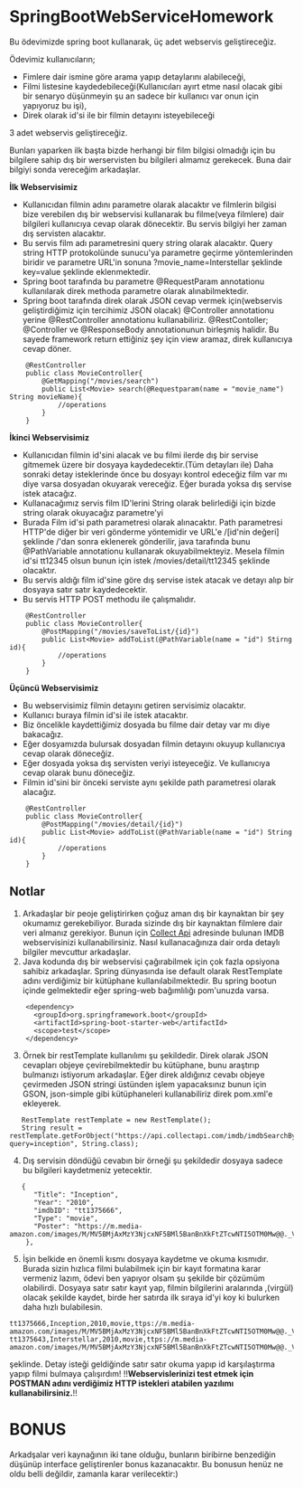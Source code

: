 # SpringBootWebServiceHomework
Bu ödevimizde spring boot kullanarak, üç adet webservis geliştireceğiz. 

Ödevimiz kullanıcıların;
* Fimlere dair ismine göre arama yapıp detaylarını alabileceği, 
* Filmi listesine kaydedebileceği(Kullanıcıları ayırt etme nasıl olacak gibi bir senaryo düşünmeyin şu an sadece bir kullanıcı var onun için yapıyoruz bu işi),
* Direk olarak id'si ile bir filmin detayını isteyebileceği

3 adet webservis geliştireceğiz.

Bunları yaparken ilk başta bizde herhangi bir film bilgisi olmadığı için bu bilgilere sahip dış bir werservisten bu bilgileri almamız gerekecek. Buna dair bilgiyi sonda vereceğim arkadaşlar. 

**İlk Webservisimiz**

* Kullanıcıdan filmin adını parametre olarak alacaktır ve filmlerin bilgisi bize verebilen dış bir webservisi kullanarak bu filme(veya filmlere) dair bilgileri kullanıcıya cevap olarak dönecektir. Bu servis bilgiyi her zaman dış servisten alacaktır.
* Bu servis film adı parametresini query string olarak alacaktır. Query string HTTP protokolünde sunucu'ya parametre geçirme yöntemlerinden biridir ve parametre URL'in sonuna ?movie_name=Interstellar şeklinde key=value şeklinde eklenmektedir.
* Spring boot tarafında bu parametre @RequestParam annotationu kullanılarak direk methoda parametre olarak alınabilmektedir.
* Spring boot tarafında direk olarak JSON cevap vermek için(webservis geliştirdiğimiz için tercihimiz JSON olacak) @Controller annotationu yerine @RestController annotationu kullanabiliriz. @RestContoller; @Controller ve @ResponseBody annotationunun birleşmiş halidir. Bu sayede framework return ettiğiniz şey için view aramaz, direk kullanıcıya cevap döner.
```
    @RestController
    public class MovieController{
        @GetMapping("/movies/search")
        public List<Movie> search(@Requestparam(name = "movie_name") String movieName){
            //operations
        }
    }
```    

**İkinci Webservisimiz**
* Kullanıcıdan filmin id'sini alacak ve bu filmi ilerde dış bir servise gitmemek üzere bir dosyaya kaydedecektir.(Tüm detayları ile) Daha sonraki detay isteklerinde önce bu dosyayı kontrol edeceğiz film var mı diye varsa dosyadan okuyarak vereceğiz. Eğer burada yoksa dış servise istek atacağız.
* Kullanacağımız servis film ID'lerini String olarak belirlediği için bizde string olarak okuyacağız parametre'yi
* Burada Film id'si path parametresi olarak alınacaktır. Path parametresi HTTP'de diğer bir veri gönderme yöntemidir ve URL'e /[id'nin değeri] şeklinde /'dan sonra eklenerek gönderilir, java tarafında bunu @PathVariable annotationu kullanarak okuyabilmekteyiz. Mesela filmin id'si tt12345 olsun bunun için istek /movies/detail/tt12345 şeklinde olacaktır.
* Bu servis aldığı film id'sine göre dış servise istek atacak ve detayı alıp bir dosyaya satır satır kaydedecektir.
* Bu servis HTTP POST methodu ile çalışmalıdır.
```
    @RestController
    public class MovieController{
        @PostMapping("/movies/saveToList/{id}")
        public List<Movie> addToList(@PathVariable(name = "id") Stirng id){
            //operations
        }
    }
```    
    
**Üçüncü Webservisimiz**
* Bu webservisimiz filmin detayını getiren servisimiz olacaktır. 
* Kullanıcı buraya filmin id'si ile istek atacaktır. 
* Biz öncelikle kaydettiğimiz dosyada bu filme dair detay var mı diye bakacağız. 
* Eğer dosyamızda bulursak dosyadan filmin detayını okuyup kullanıcıya cevap olarak döneceğiz.
* Eğer dosyada yoksa dış servisten veriyi isteyeceğiz. Ve kullanıcıya cevap olarak bunu döneceğiz.
* Filmin id'sini bir önceki serviste aynı şekilde path parametresi olarak alacağız.
```
    @RestController
    public class MovieController{
        @PostMapping("/movies/detail/{id}")
        public List<Movie> addToList(@PathVariable(name = "id") String id){
            //operations
        }
    }
```    
    
## Notlar

1. Arkadaşlar bir peoje geliştirirken çoğuz aman dış bir kaynaktan bir şey okumamız gerekebiliyor. Burada sizinde dış bir kaynaktan filmlere dair veri almanız gerekiyor. Bunun için [Collect Api](https://collectapi.com/api/imdb/imdb-api) adresinde bulunan IMDB webservisinizi kullanabilirsiniz. Nasıl kullanacağınıza dair orda detaylı bilgiler mevcuttur arkadaşlar.
2. Java kodunda dış bir webservisi çağırabilmek için çok fazla opsiyona sahibiz arkadaşlar. Spring dünyasında ise default olarak RestTemplate adını verdiğimiz bir kütüphane kullanılabilmektedir. Bu spring bootun içinde gelmektedir eğer spring-web bağımlılığı pom'unuzda varsa.
```
    <dependency>
      <groupId>org.springframework.boot</groupId>
      <artifactId>spring-boot-starter-web</artifactId>
      <scope>test</scope>
    </dependency>
```    
3. Örnek bir restTemplate kullanılımı şu şekildedir. Direk olarak JSON cevapları objeye çevirebilmektedir bu kütüphane, bunu araştırıp bulmanızı istiyorum arkadaşlar. Eğer direk aldığınız cevabı objeye çevirmeden JSON stringi üstünden işlem yapacaksınız bunun için GSON, json-simple gibi kütüphaneleri kullanabiliriz direk pom.xml'e ekleyerek.
```
   RestTemplate restTemplate = new RestTemplate();
   String result = restTemplate.getForObject("https://api.collectapi.com/imdb/imdbSearchByName?query=inception", String.class);
```   
4. Dış servisin döndüğü cevabın bir örneği şu şekildedir dosyaya sadece bu bilgileri kaydetmeniz yetecektir.
```
   {
      "Title": "Inception",
      "Year": "2010",
      "imdbID": "tt1375666",
      "Type": "movie",
      "Poster": "https://m.media-amazon.com/images/M/MV5BMjAxMzY3NjcxNF5BMl5BanBnXkFtZTcwNTI5OTM0Mw@@._V1_SX300.jpg"
    },
```    
5. İşin belkide en önemli kısmı dosyaya kaydetme ve okuma kısmıdır. Burada sizin hızlıca filmi bulabilmek için bir kayıt formatına karar vermeniz lazım, ödevi ben yapıyor olsam şu şekilde bir çözümüm olabilirdi. Dosyaya satır satır kayıt yap, filmin bilgilerini aralarında ,(virgül) olacak şekilde kaydet, birde her satırda ilk sıraya id'yi koy ki bulurken daha hızlı bulabilesin.

```
tt1375666,Inception,2010,movie,ttps://m.media-amazon.com/images/M/MV5BMjAxMzY3NjcxNF5BMl5BanBnXkFtZTcwNTI5OTM0Mw@@._V1_SX300.jpg
tt1375643,Interstellar,2010,movie,ttps://m.media-amazon.com/images/M/MV5BMjAxMzY3NjcxNF5BMl5BanBnXkFtZTcwNTI5OTM0Mw@@._V1_SX301.jpg
```

şeklinde. Detay isteği geldiğinde satır satır okuma yapıp id karşılaştırma yapıp filmi bulmaya çalışırdım!
!!**Webservislerinizi test etmek için POSTMAN adını verdiğimiz HTTP istekleri atabilen yazılımı kullanabilirsiniz.**!!

# BONUS
Arkadşalar veri kaynağının iki tane olduğu, bunların biribirne benzediğin düşünüp interface geliştirenler bonus kazanacaktır. Bu bonusun henüz ne oldu belli değildir, zamanla karar verilecektir:)

